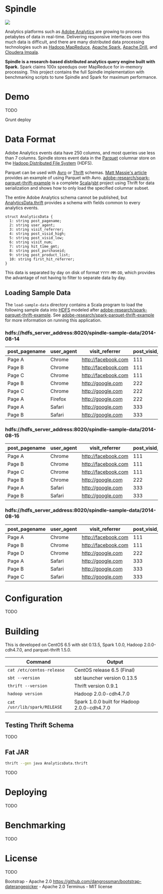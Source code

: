 # Spindle

![](https://git.corp.adobe.com/amos/spindle/raw/master/images/architecture.png)

Analytics platforms such as [Adobe Analytics][adobe-analytics]
are growing to process petabytes of data in real-time.
Delivering responsive interfaces over this much data is difficult,
and there are many distributed data processing technologies such
as [Hadoop MapReduce][mapreduce], [Apache Spark][spark],
[Apache Drill][drill], and [Cloudera Impala][impala].

**Spindle is a research-based distributed analytics query
engine built with Spark.**
Spark claims 100x speedups over MapReduce for in-memory processing.
This project contains the full Spindle implementation with
benchmarking scripts to tune Spindle and Spark for maximum performance.

# Demo
TODO

Grunt deploy

# Data Format
Adobe Analytics events data have 250 columns, and
most queries use less than 7 columns.
Spindle stores event data in the [Parquet][parquet] columnar store
on the [Hadoop Distributed File System][hdfs] (HDFS).

Parquet can be used with [Avro][avro] or [Thrift][thrift] schemas.
[Matt Massie's article][spark-parquet-avro] provides an example of
using Parquet with Avro.
[adobe-research/spark-parquet-thrift-example][spark-parquet-thrift-example]
is a complete [Scala][scala]/[sbt][sbt] project
using Thrift for data serialization and shows how to only load the
specified columnar subset.

The entire Adobe Analytics schema cannot be published,
but [AnalyticsData.thrift][AnalyticsData.thrift] provides
a schema with fields common to every analytics events.

```Thrift
struct AnalyticsData {
  1: string post_pagename;
  2: string user_agent;
  3: string visit_referrer;
  4: string post_visid_high;
  5: string post_visid_low;
  6: string visit_num;
  7: string hit_time_gmt;
  8: string post_purchaseid;
  9: string post_product_list;
  10: string first_hit_referrer;
}
```

This data is separated by day on disk of format `YYYY-MM-DD`,
which provides the advantage of not having to filter to separate
data by day.

## Loading Sample Data
The `load-sample-data` directory contains a Scala program
to load the following sample data into [HDFS][hdfs]
modeled after
[adobe-research/spark-parquet-thrift-example][spark-parquet-thrift-example].
See [adobe-research/spark-parquet-thrift-example][spark-parquet-thrift-example]
for more information on running this application.


### hdfs://hdfs_server_address:8020/spindle-sample-data/2014-08-14
| post_pagename | user_agent | visit_referrer | post_visid_high | post_visid_low | visit_num | hit_time_gmt | post_purchaseid | post_product_list | first_hit_referrer |
|---|---|---|---|---|---|---|---|---|---|
| Page A | Chrome | http://facebook.com | 111 | 111 | 1 | 1408007374 | | | http://google.com
| Page B | Chrome | http://facebook.com | 111 | 111 | 1 | 1408007377 | | | http://google.com
| Page C | Chrome | http://facebook.com | 111 | 111 | 1 | 1408007380 | purchase1 | ;ProductID1;1;40;,;ProductID2;1;20; | http://google.com
| Page B | Chrome | http://google.com | 222 | 222 | 1 | 1408007379 | | | http://google.com
| Page C | Chrome | http://google.com | 222 | 222 | 1 | 1408007381 | | | http://google.com
| Page A | Firefox | http://google.com | 222 | 222 | 1 | 1408007382 | | | http://google.com
| Page A | Safari | http://google.com | 333 | 333 | 1 | 1408007383 | | | http://facebook.com
| Page B | Safari | http://google.com | 333 | 333 | 1 | 1408007386 | | | http://facebook.com

### hdfs://hdfs_server_address:8020/spindle-sample-data/2014-08-15
| post_pagename | user_agent | visit_referrer | post_visid_high | post_visid_low | visit_num | hit_time_gmt | post_purchaseid | post_product_list | first_hit_referrer |
|---|---|---|---|---|---|---|---|---|---|
| Page A | Chrome | http://facebook.com | 111 | 111 | 1 | 1408097374 | | | http://google.com
| Page B | Chrome | http://facebook.com | 111 | 111 | 1 | 1408097377 | | | http://google.com
| Page C | Chrome | http://facebook.com | 111 | 111 | 1 | 1408097380 | purchase1 | ;ProductID1;1;60;,;ProductID2;1;100; | http://google.com
| Page B | Chrome | http://google.com | 222 | 222 | 1 | 1408097379 | | | http://google.com
| Page A | Safari | http://google.com | 333 | 333 | 1 | 1408097383 | | | http://facebook.com
| Page B | Safari | http://google.com | 333 | 333 | 1 | 1408097386 | | | http://facebook.com

### hdfs://hdfs_server_address:8020/spindle-sample-data/2014-08-16
| post_pagename | user_agent | visit_referrer | post_visid_high | post_visid_low | visit_num | hit_time_gmt | post_purchaseid | post_product_list | first_hit_referrer |
|---|---|---|---|---|---|---|---|---|---|
| Page A | Chrome | http://facebook.com | 111 | 111 | 1 | 1408187380 | purchase1 | ;ProductID1;1;60;,;ProductID2;1;100; | http://google.com
| Page B | Chrome | http://facebook.com | 111 | 111 | 1 | 1408187380 | purchase1 | ;ProductID1;1;200; | http://google.com
| Page D | Chrome | http://google.com | 222 | 222 | 1 | 1408187379 | | | http://google.com
| Page A | Safari | http://google.com | 333 | 333 | 1 | 1408187383 | | | http://facebook.com
| Page B | Safari | http://google.com | 333 | 333 | 1 | 1408187386 | | | http://facebook.com
| Page C | Safari | http://google.com | 333 | 333 | 1 | 1408187388 | | | http://facebook.com

# Configuration
TODO

# Building

This is developed on CentOS 6.5 with
sbt 0.13.5, Spark 1.0.0, Hadoop 2.0.0-cdh4.7.0,
and parquet-thrift 1.5.0.

| Command | Output |
|---|---|
| `cat /etc/centos-release` | CentOS release 6.5 (Final) |
| `sbt --version` | sbt launcher version 0.13.5 |
| `thrift --version` | Thrift version 0.9.1 |
| `hadoop version` | Hadoop 2.0.0-cdh4.7.0 |
| `cat /usr/lib/spark/RELEASE` | Spark 1.0.0 built for Hadoop 2.0.0-cdh4.7.0 |

## Testing Thrift Schema
TODO

## Fat JAR

```Bash
thrift --gen java AnalyticsData.thrift
```


TODO

# Deploying
TODO

# Benchmarking
TODO

# License
TODO

Bootstrap - Apache 2.0
https://github.com/dangrossman/bootstrap-daterangepicker - Apache 2.0
Terminus - MIT license

[adobe-analytics]: http://www.adobe.com/solutions/digital-analytics.html
[mapreduce]: http://wiki.apache.org/hadoop/MapReduce
[drill]: http://incubator.apache.org/drill/
[impala]: http://www.cloudera.com/content/cloudera/en/products-and-services/cdh/impala.html

[spark]: http://spark.apache.org/
[parquet]: http://parquet.io/
[thrift]: https://thrift.apache.org/
[hdfs]: http://hadoop.apache.org/
[thrift-guide]: http://diwakergupta.github.io/thrift-missing-guide/
[avro]: http://avro.apache.org/
[parquet-cascading]: https://github.com/Parquet/parquet-mr/blob/master/parquet_cascading.md
[parquet-format]: https://github.com/apache/incubator-parquet-format

[scala]: http://scala-lang.org
[sbt]: http://www.scala-sbt.org/
[spark-parquet-avro]: http://zenfractal.com/2013/08/21/a-powerful-big-data-trio/
[rdd]: http://spark.apache.org/docs/latest/api/scala/index.html#org.apache.spark.rdd.RDD
[sbt-thrift]: https://github.com/bigtoast/sbt-thrift
[sbt-assembly]: https://github.com/sbt/sbt-assembly

[AnalyticsData.thrift]: https://git.corp.adobe.com/amos/spindle/blob/master/src/main/thrift/AnalyticsData.thrift
[spark-parquet-thrift-example]: https://github.com/adobe-research/spark-parquet-thrift-example
